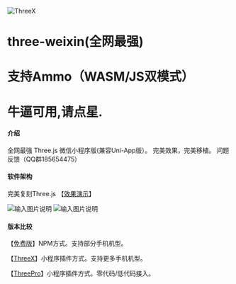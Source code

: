 ![ThreeX](logo.jpeg)
# three-weixin(全网最强)
# 支持Ammo（WASM/JS双模式）
# 牛逼可用,请点星.

#### 介绍
全网最强 Three.js 微信小程序版(兼容Uni-App版）。
完美效果，完美移植。
问题反馈（QQ群185654475）

#### 软件架构
完美复刻Three.js
【[效果演示](https://www.bilibili.com/video/BV1Ed4y1q7CE)】

![输入图片说明](1.png)
![输入图片说明](2.png)

#### 版本比较

【[免费版](免费版.md)】NPM方式。支持部分手机机型。

【[ThreeX](https://mp.weixin.qq.com/wxopen/plugindevdoc?appid=wx5d6376b4fc730db9)】小程序插件方式。支持更多手机机型。

【[ThreePro](https://mp.weixin.qq.com/wxopen/plugindevdoc?appid=wx74ea3ef7e1e72753)】小程序插件方式。零代码/低代码接入。

